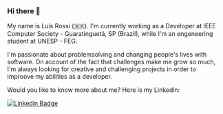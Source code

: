 ### Hi there 👋

My name is Luis Rossi (🇧🇷). I'm currently working as a Developer at IEEE Computer Society - Guaratinguetá, SP (Brazil),  while I'm an engeneering student at UNESP - FEG.

I'm passionate about problemsolving and changing people's lives with software. On account of the fact that challenges make me grow so much, I'm always looking for creative and challenging projects in order to improove my abilities as a developer.

Would you like to know more about me? Here is my Linkedin:

[![Linkedin Badge](https://img.shields.io/badge/-LinkedIn-blue?style=flat-square&logo=Linkedin&logoColor=white&link=https://www.linkedin.com/in/lcrossi)](https://www.linkedin.com/in/lcrossi)
